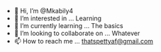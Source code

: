 - 👋 Hi, I’m @Mkabily4
- 👀 I’m interested in ... Learning 
- 🌱 I’m currently learning ... The basics
- 💞️ I’m looking to collaborate on ... Whatever
- 📫 How to reach me ... thatspettyaf@gmail.com

<!---
Mkabily4/Mkabily4 is a ✨ special ✨ repository because its `README.md` (this file) appears on your GitHub profile.
You can click the Preview link to take a look at your changes.
--->

